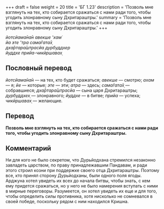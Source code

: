 +++
draft = false
weight = 20
title = 'БГ 1.23'
description = 'Позволь мне взглянуть на тех, кто собирается сражаться с нами ради того, чтобы угодить злонравному сыну Дхритараштры.'
summary = 'Позволь мне взглянуть на тех, кто собирается сражаться с нами ради того, чтобы угодить злонравному сыну Дхритараштры.'
+++

_йотсйама̄на̄н авекше ’хам̇  
йа эте ’тра сама̄гата̄х̣  
дха̄ртара̄шт̣расйа дурбуддхер  
йуддхе прийа-чикӣршавах̣_

## Пословный перевод

_йотсйама̄на̄н_ — на тех, кто будет сражаться; _авекше_ — смотрю; _ахам_ — я; _йе_ — которые; _эте_ — эти; _атра_ — здесь; _сама̄гата̄х̣_ — собравшиеся; _дха̄ртара̄шт̣расйа_ — сына царя Дхритараштры; _дурбуддхех̣_ — злонравного; _йуддхе_ — в битве; _прийа_ — успеха; _чикӣршавах̣_ — желающие.

## Перевод

**Позволь мне взглянуть на тех, кто собирается сражаться с нами ради того, чтобы угодить злонравному сыну Дхритараштры.**

## Комментарий

Ни для кого не было секретом, что Дурьйодхана стремился незаконно завладеть царством, по праву принадлежавшим Пандавам, и ради этого строил козни при поддержке своего отца Дхритараштры. Поэтому все, кто принял сторону Дурьйодханы, были одного поля ягоды. Арджуна хотел увидеть их всех до начала битвы, чтобы знать, с кем ему придется сражаться, но у него не было намерения вступать с ними в мирные переговоры. Разумеется, он хотел увидеть их еще и для того, чтобы определить силы противника, хотя нисколько не сомневался в своей победе, поскольку рядом с ним находился Кришна.
